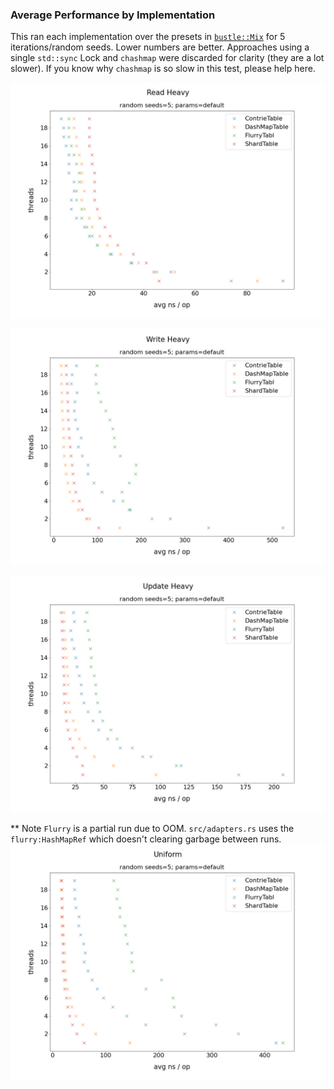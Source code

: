 ### Average Performance by Implementation

This ran each implementation over the presets in [`bustle::Mix`](https://docs.rs/bustle/0.4.1/bustle/struct.Mix.html) for 5 
iterations/random seeds. Lower numbers are better. Approaches using a single `std::sync` Lock and `chashmap` were discarded for clarity (they are
a lot slower). If you know why `chashmap` is so slow in this test, please help here.

![Read Heavy Performance](avg_performance_read_heavy.png)

![Write Heavy Performance](avg_performance_write_heavy.png)

![Update Heavy Performance](avg_performance_update_heavy.png)

** Note `Flurry` is a partial run due to OOM. `src/adapters.rs` uses the `flurry:HashMapRef`
which doesn't clearing garbage between runs.
![Uniform Performance](avg_performance_uniform.png)

